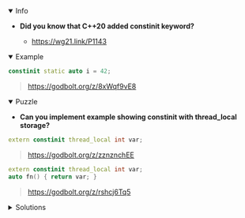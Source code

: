 <details open><summary>Info</summary><p>

* **Did you know that C++20 added constinit keyword?**

  * https://wg21.link/P1143

</p></details><details open><summary>Example</summary><p>

```cpp
constinit static auto i = 42;
```

> https://godbolt.org/z/8xWqf9vE8

</p></details><details open><summary>Puzzle</summary><p>

* **Can you implement example showing constinit with thread_local storage?**

```cpp
extern constinit thread_local int var;
```

> https://godbolt.org/z/zznznchEE

</p></details>

```cpp
extern constinit thread_local int var;
auto fn() { return var; }
```

> https://godbolt.org/z/rshcj6Tq5

</p></details><details><summary>Solutions</summary><p>
</p></details>
